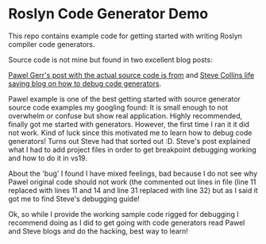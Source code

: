 # Roslyn Code Generator Demo

This repo contains example code for getting started with writing Roslyn compiler code generators.

Source code is not mine but found in two excellent blog posts: 

[Pawel Gerr's post with the actual source code is from](https://www.thinktecture.com/en/net/roslyn-source-generators-introduction/#creation-of-a-new-source-generator)
and [Steve Collins life saving blog on how to debug code generators](http://stevetalkscode.co.uk/debug-source-generators-with-vs2019-1610).

Pawel example is one of the best getting started with source generator source code examples my googling found: It is small enough to not overwhelm or confuse but show real application. Highly recommended, finally got me started with generators. However, the first time I ran it it did not work. Kind of luck since this motivated me to learn how to debug code generators! Turns out Steve had that sorted out :D. Steve's post explained what I had to add project files in order to get breakpoint debugging working and how to do it in vs19.

About the 'bug' I found I have mixed feelings, bad because I do not see why Pawel original code should not work (the commented out lines in file []() (line 11 replaced with lines 11 and 14 and line 31 replaced with line 32) but as I said it got me to find Steve's debugging guide!

Ok, so while I provide the working sample code rigged for debugging I recommend doing as I did to get going with code generators read Pawel and Steve blogs and do the hacking, best way to learn!

